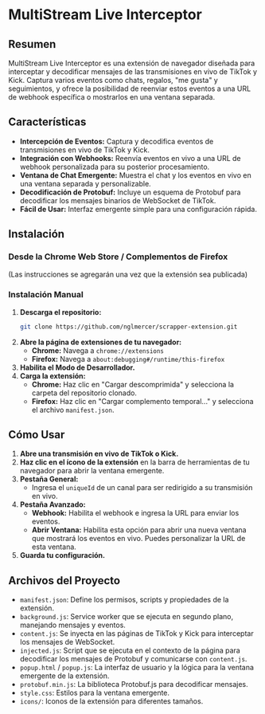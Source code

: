 # MultiStream Live Interceptor

## Resumen

MultiStream Live Interceptor es una extensión de navegador diseñada para interceptar y decodificar mensajes de las transmisiones en vivo de TikTok y Kick. Captura varios eventos como chats, regalos, "me gusta" y seguimientos, y ofrece la posibilidad de reenviar estos eventos a una URL de webhook específica o mostrarlos en una ventana separada.

## Características

-   **Intercepción de Eventos:** Captura y decodifica eventos de transmisiones en vivo de TikTok y Kick.
-   **Integración con Webhooks:** Reenvía eventos en vivo a una URL de webhook personalizada para su posterior procesamiento.
-   **Ventana de Chat Emergente:** Muestra el chat y los eventos en vivo en una ventana separada y personalizable.
-   **Decodificación de Protobuf:** Incluye un esquema de Protobuf para decodificar los mensajes binarios de WebSocket de TikTok.
-   **Fácil de Usar:** Interfaz emergente simple para una configuración rápida.

## Instalación

### Desde la Chrome Web Store / Complementos de Firefox

(Las instrucciones se agregarán una vez que la extensión sea publicada)

### Instalación Manual

1.  **Descarga el repositorio:**
    ```bash
    git clone https://github.com/nglmercer/scrapper-extension.git
    ```
2.  **Abre la página de extensiones de tu navegador:**
    -   **Chrome:** Navega a `chrome://extensions`
    -   **Firefox:** Navega a `about:debugging#/runtime/this-firefox`
3.  **Habilita el Modo de Desarrollador.**
4.  **Carga la extensión:**
    -   **Chrome:** Haz clic en "Cargar descomprimida" y selecciona la carpeta del repositorio clonado.
    -   **Firefox:** Haz clic en "Cargar complemento temporal..." y selecciona el archivo `manifest.json`.

## Cómo Usar

1.  **Abre una transmisión en vivo de TikTok o Kick.**
2.  **Haz clic en el ícono de la extensión** en la barra de herramientas de tu navegador para abrir la ventana emergente.
3.  **Pestaña General:**
    -   Ingresa el `uniqueId` de un canal para ser redirigido a su transmisión en vivo.
4.  **Pestaña Avanzado:**
    -   **Webhook:** Habilita el webhook e ingresa la URL para enviar los eventos.
    -   **Abrir Ventana:** Habilita esta opción para abrir una nueva ventana que mostrará los eventos en vivo. Puedes personalizar la URL de esta ventana.
5.  **Guarda tu configuración.**

## Archivos del Proyecto

-   `manifest.json`: Define los permisos, scripts y propiedades de la extensión.
-   `background.js`: Service worker que se ejecuta en segundo plano, manejando mensajes y eventos.
-   `content.js`: Se inyecta en las páginas de TikTok y Kick para interceptar los mensajes de WebSocket.
-   `injected.js`: Script que se ejecuta en el contexto de la página para decodificar los mensajes de Protobuf y comunicarse con `content.js`.
-   `popup.html` / `popup.js`: La interfaz de usuario y la lógica para la ventana emergente de la extensión.
-   `protobuf.min.js`: La biblioteca Protobuf.js para decodificar mensajes.
-   `style.css`: Estilos para la ventana emergente.
-   `icons/`: Iconos de la extensión para diferentes tamaños.
